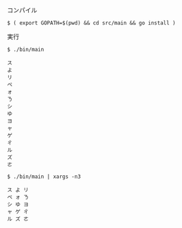 コンパイル

```
$ ( export GOPATH=$(pwd) && cd src/main && go install )
```

実行

```
$ ./bin/main
```


```
ス
よ
リ
ペ
ォ
ㄋ
シ
ゆ
ヨ
ャ
ゲ
ㄔ
ル
ズ
ㄜ
```

```
$ ./bin/main | xargs -n3
```


```
ス よ リ
ペ ォ ㄋ
シ ゆ ヨ
ャ ゲ ㄔ
ル ズ ㄜ
```
